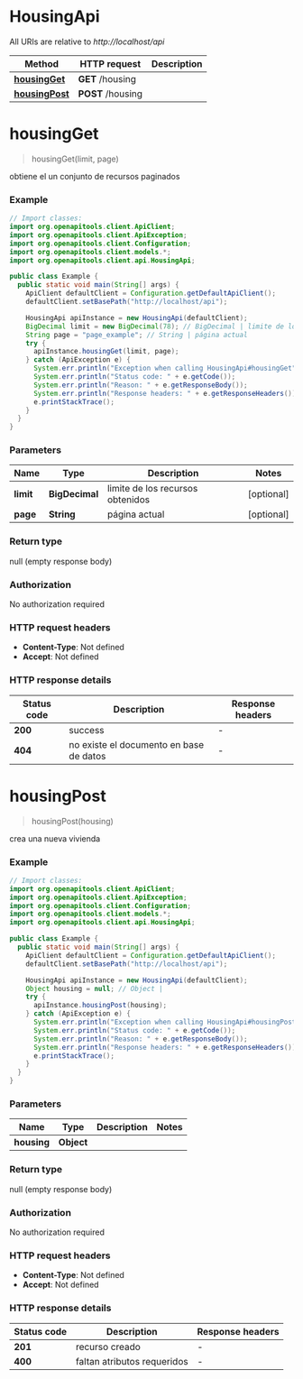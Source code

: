 # HousingApi

All URIs are relative to *http://localhost/api*

Method | HTTP request | Description
------------- | ------------- | -------------
[**housingGet**](HousingApi.md#housingGet) | **GET** /housing | 
[**housingPost**](HousingApi.md#housingPost) | **POST** /housing | 


<a name="housingGet"></a>
# **housingGet**
> housingGet(limit, page)



obtiene el un conjunto de recursos paginados

### Example
```java
// Import classes:
import org.openapitools.client.ApiClient;
import org.openapitools.client.ApiException;
import org.openapitools.client.Configuration;
import org.openapitools.client.models.*;
import org.openapitools.client.api.HousingApi;

public class Example {
  public static void main(String[] args) {
    ApiClient defaultClient = Configuration.getDefaultApiClient();
    defaultClient.setBasePath("http://localhost/api");

    HousingApi apiInstance = new HousingApi(defaultClient);
    BigDecimal limit = new BigDecimal(78); // BigDecimal | limite de los recursos obtenidos
    String page = "page_example"; // String | página actual
    try {
      apiInstance.housingGet(limit, page);
    } catch (ApiException e) {
      System.err.println("Exception when calling HousingApi#housingGet");
      System.err.println("Status code: " + e.getCode());
      System.err.println("Reason: " + e.getResponseBody());
      System.err.println("Response headers: " + e.getResponseHeaders());
      e.printStackTrace();
    }
  }
}
```

### Parameters

Name | Type | Description  | Notes
------------- | ------------- | ------------- | -------------
 **limit** | **BigDecimal**| limite de los recursos obtenidos | [optional]
 **page** | **String**| página actual | [optional]

### Return type

null (empty response body)

### Authorization

No authorization required

### HTTP request headers

 - **Content-Type**: Not defined
 - **Accept**: Not defined

### HTTP response details
| Status code | Description | Response headers |
|-------------|-------------|------------------|
**200** | success |  -  |
**404** | no existe el documento en base de datos |  -  |

<a name="housingPost"></a>
# **housingPost**
> housingPost(housing)



crea una nueva vivienda

### Example
```java
// Import classes:
import org.openapitools.client.ApiClient;
import org.openapitools.client.ApiException;
import org.openapitools.client.Configuration;
import org.openapitools.client.models.*;
import org.openapitools.client.api.HousingApi;

public class Example {
  public static void main(String[] args) {
    ApiClient defaultClient = Configuration.getDefaultApiClient();
    defaultClient.setBasePath("http://localhost/api");

    HousingApi apiInstance = new HousingApi(defaultClient);
    Object housing = null; // Object | 
    try {
      apiInstance.housingPost(housing);
    } catch (ApiException e) {
      System.err.println("Exception when calling HousingApi#housingPost");
      System.err.println("Status code: " + e.getCode());
      System.err.println("Reason: " + e.getResponseBody());
      System.err.println("Response headers: " + e.getResponseHeaders());
      e.printStackTrace();
    }
  }
}
```

### Parameters

Name | Type | Description  | Notes
------------- | ------------- | ------------- | -------------
 **housing** | **Object**|  |

### Return type

null (empty response body)

### Authorization

No authorization required

### HTTP request headers

 - **Content-Type**: Not defined
 - **Accept**: Not defined

### HTTP response details
| Status code | Description | Response headers |
|-------------|-------------|------------------|
**201** | recurso creado |  -  |
**400** | faltan atributos requeridos |  -  |

